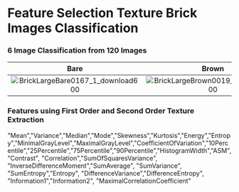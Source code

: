# Feature Selection Texture Brick Images Classification
### 6 Image Classification from 120 Images
Bare | Brown | Dirty | Painted | Clean | Sloppy
| :---: | :---: | :---: | :---: | :---: | :---:
![BrickLargeBare0167_1_download600](https://user-images.githubusercontent.com/121701309/230275816-11949b36-f793-4160-b987-082729744e87.jpg) | ![BrickLargeBrown0019_1_download600](https://user-images.githubusercontent.com/121701309/230275862-bdb38226-3063-4017-a20c-ec002769b539.jpg) | ![BrickLargeDirty0080_2_download600](https://user-images.githubusercontent.com/121701309/230275907-fe581825-6ae1-4a1f-b4ae-4ccaf2d1740f.jpg) | ![BrickLargePainted0083_3_download600](https://user-images.githubusercontent.com/121701309/230275941-843807b0-1c32-4d2f-a1b6-3f52c4df2126.jpg) | ![CinderblockClean0001_1_download600](https://user-images.githubusercontent.com/121701309/230276110-46c66485-773d-4472-848a-b4d95bc8ece1.jpg) | ![CinderblockSloppy0032_1_download600](https://user-images.githubusercontent.com/121701309/230276016-8f5c40c3-885e-40ec-a61e-1fbc7c5a7590.jpg)
### Features using First Order and Second Order Texture Extraction
"Mean","Variance","Median","Mode","Skewness","Kurtosis","Energy","Entropy","MinimalGrayLevel","MaximalGrayLevel","CoefficientOfVariation","10Percentile","25Percentile","75Percentile","90Percentile","HistogramWidth","ASM", "Contrast", "Correlation","SumOfSquaresVariance", "InverseDifferenceMoment","SumAverage", "SumVariance", "SumEntropy","Entropy", "DifferenceVariance","DifferenceEntropy", "Information1","Information2", "MaximalCorrelationCoefficient"

